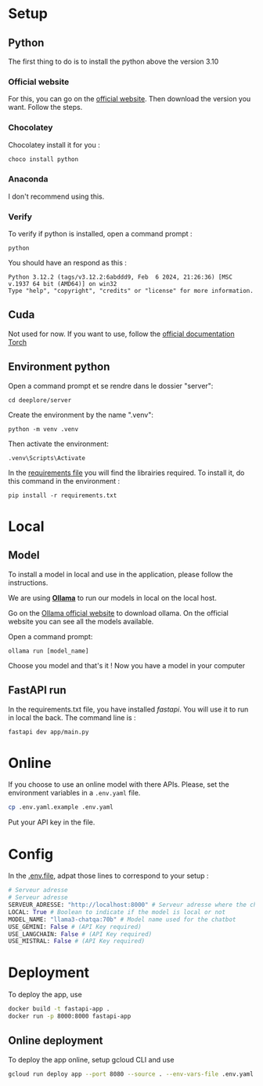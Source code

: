 # Setup

## Python

The first thing to do is to install the python above the version 3.10

### Official website

For this, you can go on the [official website](https://www.python.org/downloads/). Then download the version you want. Follow the steps.

### Chocolatey

Chocolatey install it for you :  

```PowerShell
choco install python
```

### Anaconda

I don't recommend using this.  

### Verify

To verify if python is installed, open a command prompt :

```cmd.exe
python
```

You should have an respond as this :  

```text
Python 3.12.2 (tags/v3.12.2:6abddd9, Feb  6 2024, 21:26:36) [MSC v.1937 64 bit (AMD64)] on win32
Type "help", "copyright", "credits" or "license" for more information.
```

## Cuda

Not used for now. If you want to use, follow the [official documentation Torch](https://pytorch.org/get-started/locally/)

## Environment python

Open a command prompt et se rendre dans le dossier "server":  

```cmd.exe
cd deeplore/server
```

Create the environment by the name ".venv":  

```cmd.exe
python -m venv .venv
```

Then activate the environment:  

```cmd.exe
.venv\Scripts\Activate
```

In the [requirements file](https://github.com/deeplore-ai/deeplore/blob/master/server/README.md) you will find the librairies required. To install it, do this command in the environment :  

```cmd.exe
pip install -r requirements.txt
```

# Local

## Model

To install a model in local and use in the application, please follow the instructions.

We are using **[Ollama](https://ollama.com/download)** to run our models in local on the local host.

Go on the [Ollama official website](https://ollama.com/download) to download ollama. On the official website you can see all the models available.  

Open a command prompt:  

```cmd.exe
ollama run [model_name]
```

Choose you model and that's it ! Now you have a model in your computer

## FastAPI run

In the requirements.txt file, you have installed *fastapi*. You will use it to run in local the back. The command line is :

```cmd.exe
fastapi dev app/main.py
```

# Online

If you choose to use an online model with there APIs. Please, set the environment variables in a `.env.yaml` file.

```bash
cp .env.yaml.example .env.yaml
```

Put your API key in the file.

# Config

In the [.env.file](.env.yaml.example), adpat those lines to correspond to your setup :  

```python
# Serveur adresse
# Serveur adresse
SERVEUR_ADRESSE: "http://localhost:8000" # Serveur adresse where the chatbot server is hosted
LOCAL: True # Boolean to indicate if the model is local or not
MODEL_NAME: "llama3-chatqa:70b" # Model name used for the chatbot
USE_GEMINI: False # (API Key required)
USE_LANGCHAIN: False # (API Key required)
USE_MISTRAL: False # (API Key required)
```

# Deployment

To deploy the app, use

```bash
docker build -t fastapi-app .
docker run -p 8000:8000 fastapi-app 
```

## Online deployment

To deploy the app online, setup gcloud CLI and use

```bash
gcloud run deploy app --port 8080 --source . --env-vars-file .env.yaml --region europe-west9
```

